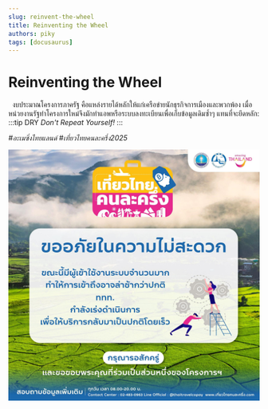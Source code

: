 ```yaml
---
slug: reinvent-the-wheel
title: Reinventing the Wheel
authors: piky
tags: [docusaurus]
---
```

# Reinventing the Wheel
&nbsp;&nbsp;งบประมาณโครงการภาครัฐ คือแหล่งรายได้หลักให้แก่เครือข่ายนักธุรกิจการเมืองและพวกพ้อง เมื่อ หน่วยงานรัฐทำโครงการใหม่จึงมักทำแอพหรือระบบลงทะเบียนเพื่อเก็บข้อมูลเดิมซ้ำๆ แทนที่จะยึดหลัก:
:::tip DRY
_Don't Repeat Yourself!_
:::

_#อะเมซิ่งไทยแลนด์_
_#เที่ยวไทยคนละครึ่ง2025_
<!-- truncate -->
![Amazing Thailand](./tat.jpeg)